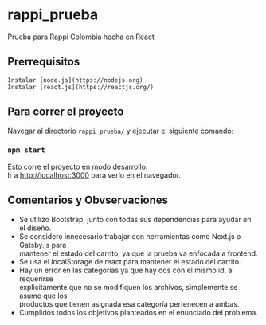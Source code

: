 # rappi_prueba

Prueba para Rappi Colombia hecha en React

## Prerrequisitos

```
Instalar [node.js](https://nodejs.org)
Instalar [react.js](https://reactjs.org/)
```

## Para correr el proyecto
Navegar al directorio `rappi_prueba/` y ejecutar el siguiente comando:
### `npm start`
Esto corre el proyecto en modo desarrollo.<br>
Ir a [http://localhost:3000](http://localhost:3000) para verlo en el navegador.

## Comentarios y Obvservaciones
 - Se utilizo Bootstrap, junto con todas sus dependencias para ayudar en el diseño.
 - Se considero innecesario trabajar con herramientas como Next.js o Gatsby.js para <br>
 mantener el estado del carrito, ya que la prueba va enfocada a frontend.
 - Se usa el localStorage de react para mantener el estado del carrito.
 - Hay un error en las categorías ya que hay dos con el mismo id, al requerirse <br>
explicitamente que no se modifiquen los archivos, simplemente se asume que los <br>
productos que tienen asignada esa categoría pertenecen a ambas.
 - Cumplidos todos los objetivos planteados en el enunciado del problema.

